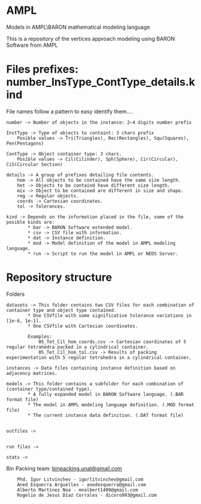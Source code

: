 # AMPL
Models in AMPL\BARON mathematical modeling language

This is a repository of the vertices approach modeling using BARON Software from AMPL

# Files prefixes: number_InsType_ContType_details.kind

File names follow a pattern to easy identify them....


	number -> Number of objects in the instance: 2~4 digits number prefix

	InstType -> Type of objects to containt: 3 chars prefix
		Posible values -> Tri(Triangles), Rec(Rectangles), Squ(Squares), Pen(Pentagons)
	 
	ContType -> Object container type: 3 chars.
		Posible values -> Cil(Cilinder), Sph(Sphere), Cir(Circular), CiS(Circular Section)

	details -> A group of prefixes detailing file contents.
		hom -> All objects to be contained have the same size length.
		het -> Objects to be containd have different size length.
		mix -> Object to be contained are different in size and shape.
		reg -> Regular objects.
		coords -> Cartesian coordinates.
		tol -> Tolerances.

	kind -> Depends on the information placed in the file, some of the posible kinds are:	
			* bar -> BARON Software extended model.
			* csv -> CSV file with information.
			* dat -> Instance definition. 
			* mod -> Model definition of the model in AMPL modeling language.
			* run -> Script to run the model in AMPL or NEOS Server.

# Repository structure
Folders

	datasets -> This folder contains two CSV files for each combination of container type and object type contained.				
			* One CSVfile with some significative tolerance variations in [1e-6, 1e-1].
			* One CSVfile with Cartesian coordinates.
			
			Examples: 
				05_Tet_Cil_hom_coords.csv -> Cartesian coordinates of 5 regular tetrahedra packed in a cylindrical container.
				05_Tet_Cil_hom_tol.csv -> Results of packing experimentation with 5 regular tetrahedra in a cylindrical container.
			
	instances -> Data files containing instance definition based on adjacency matrices.

	models -> This folder contains a subfolder for each combination of (container type/contained type).			
			* A fully expanded model in BARON Software language. (.BAR format file)			
			* The model in AMPL modeling language definition. (.MOD format file)			
			* The current instance data definition. (.DAT format file)
			
	
	outfiles ->  


	run files ->

	stats ->
	

Bin Packing team: binpacking.unal@gmail.com
		
		Phd. Igor Litvinchev - igorlitvinchev@gmail.com
		Aned Esquerra Arguelles - anedesquerra@gmail.com
		Alberto Martínez Noa - mnalbert1409@gmail.com
		Rogelio de Jesus Díaz Corrales - dicoro993@gmail.com

